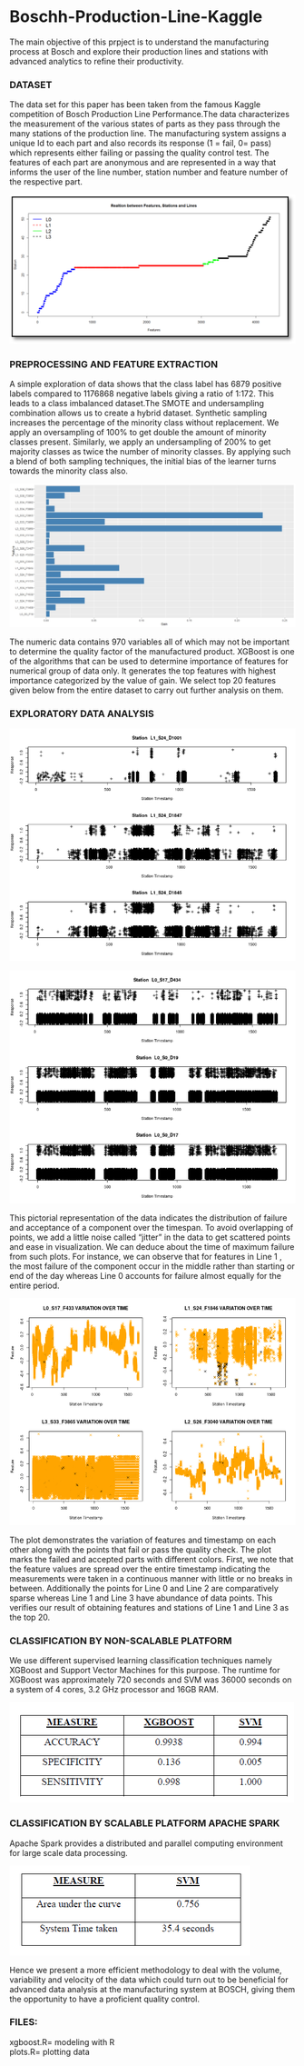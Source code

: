 # Boschh-Production-Line-Kaggle

The main objective of this prpject is to understand the manufacturing process at Bosch and explore their production lines and stations
with advanced analytics to refine their productivity.

<h3> DATASET </h3>
The data set for this paper has been taken from the famous Kaggle competition of Bosch Production Line Performance.The data characterizes the measurement of the various states of parts as they pass through the many stations of the production line. The manufacturing system assigns a unique Id to each part and also records its response (1 = fail, 0= pass) which represents either failing or passing the quality
control test. The features of each part are anonymous and are represented in a way that informs the user of the line number, station number and feature number of the respective part. 

![Alt text](/screenshots/dataset.png)



<h3> PREPROCESSING AND FEATURE EXTRACTION </h3>

A simple exploration of data shows that the class label has 6879  positive labels compared to 1176868 negative labels giving a ratio of 1:172. This leads to a class imbalanced dataset.The SMOTE and undersampling combination allows us to create a hybrid dataset. Synthetic sampling increases the percentage of the minority class without replacement. We apply an oversampling of 100% to get double the amount of
minority classes present. Similarly, we apply an undersampling of 200% to get majority classes as twice the number of minority classes. By applying such a blend of both sampling techniques, the initial bias of the learner turns towards the minority class also.

![Alt text](/screenshots/feature.jpeg)


The numeric data contains 970 variables all of which may not be important to determine the quality factor of the manufactured product. XGBoost is one of the algorithms that can be used to determine importance of features for numerical group of data only. It generates the top features with highest importance categorized by the value of gain. We select top 20 features given below from the entire dataset to carry out further analysis on them.


<h3> EXPLORATORY DATA ANALYSIS </h3>


![Alt text](/screenshots/eda1.png)

![Alt text](/screenshots/eda2.png)


This pictorial representation of the data indicates the distribution of failure and acceptance of a component over the timespan. To avoid overlapping of points, we add a little noise called “jitter” in the data to get scattered points and ease in visualization. We can
deduce about the time of maximum failure from such plots. For instance, we can observe that for features in Line 1 , the most failure of the component occur in the middle rather than starting or end of the day whereas Line 0 accounts for failure almost equally for the entire period.


![Alt text](/screenshots/eda3.png)



The plot demonstrates the variation of features and timestamp on each other along with the points that fail or pass the quality check. The plot marks the failed and accepted parts with different colors. First, we note that the feature values are spread over the entire timestamp indicating the measurements were taken in a continuous manner with little or no breaks in between. Additionally the points for Line 0 and Line 2 are comparatively sparse whereas Line 1 and Line 3 have abundance of data points. This verifies our result of obtaining features and stations of Line 1 and Line 3 as the top 20.


<h3> CLASSIFICATION BY NON-SCALABLE PLATFORM </h3>

We use different supervised learning classification techniques namely XGBoost and Support Vector Machines for this purpose.
The runtime for XGBoost was approximately 720 seconds and SVM was 36000 seconds on a system of 4 cores, 3.2 GHz processor and 16GB RAM.

![Alt text](/screenshots/accuracyR.png)


<h3> CLASSIFICATION BY SCALABLE PLATFORM APACHE SPARK</h3>

Apache Spark provides a distributed and parallel computing environment for large scale data processing.

![Alt text](/screenshots/accuracyspark.png)


Hence we present a more efficient methodology to deal with the volume, variability and velocity of the data which could turn out to be beneficial for advanced data analysis at the manufacturing system at BOSCH, giving them the opportunity to have a proficient quality control.




<h3>FILES: </h3>

xgboost.R= modeling with R </br>
plots.R= plotting data







